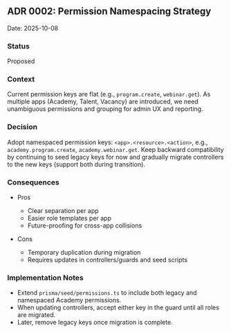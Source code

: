 ## ADR 0002: Permission Namespacing Strategy

Date: 2025-10-08

### Status

Proposed

### Context

Current permission keys are flat (e.g., `program.create`, `webinar.get`). As multiple apps (Academy, Talent, Vacancy) are introduced, we need unambiguous permissions and grouping for admin UX and reporting.

### Decision

Adopt namespaced permission keys: `<app>.<resource>.<action>`, e.g., `academy.program.create`, `academy.webinar.get`. Keep backward compatibility by continuing to seed legacy keys for now and gradually migrate controllers to the new keys (support both during transition).

### Consequences

- Pros
  - Clear separation per app
  - Easier role templates per app
  - Future-proofing for cross-app collisions

- Cons
  - Temporary duplication during migration
  - Requires updates in controllers/guards and seed scripts

### Implementation Notes

- Extend `prisma/seed/permissions.ts` to include both legacy and namespaced Academy permissions.
- When updating controllers, accept either key in the guard until all roles are migrated.
- Later, remove legacy keys once migration is complete.


